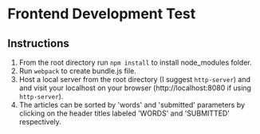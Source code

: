 # Frontend Development Test

## Instructions
1. From the root directory run `npm install` to install node_modules folder.
2. Run `webpack` to create bundle.js file.
3. Host a local server from the root directory (I suggest `http-server`) and
   and visit your localhost on your browser (http://localhost:8080 if using
   `http-server`).
4. The articles can be sorted by 'words' and 'submitted' parameters by
   clicking on the header titles labeled 'WORDS' and 'SUBMITTED' respectively.

